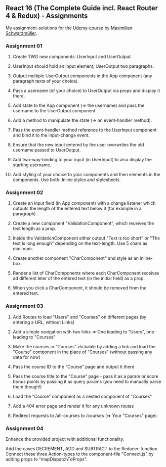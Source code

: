 ## React 16 (The Complete Guide incl. React Router 4 & Redux) - Assignments

My assignment-solutions for the [Udemy-course](https://www.udemy.com/react-the-complete-guide-incl-redux/) by [Maximilian Schwarzmüller](https://www.academind.com).

### Assignment 01

1. Create TWO new components: UserInput and UserOutput.

2. UserInput should hold an input element, UserOutput two paragraphs.

3. Output multiple UserOutput components in the App component (any paragraph texts of your choice).

4. Pass a username (of your choice) to UserOutput via props and display it there.

5. Add state to the App component (=> the username) and pass the username to the UserOutput component.

6. Add a method to manipulate the state (=> an event-handler method).

7. Pass the event-handler method reference to the UserInput component and bind it to the input-change event.

8. Ensure that the new input entered by the user overwrites the old username passed to UserOutput.

9. Add two-way-binding to your input (in UserInput) to also display the starting username.

10. Add styling of your choice to your components and then elements in the components. Use both: Inline styles and stylesheets.

### Assignment 02

1. Create an input field (in App component) with a change listener which outputs the length of the entered text below it (for example in a paragraph).

2. Create a new component "ValidationComponent", which receives the text length as a prop.

3. Inside the ValidationComponent either output "Text is too short" or "The text is long enough" depending on the text-length. Use 5 chars as minimum.

4. Create another component "CharComponent" and style as an inline-box.

5. Render a list of CharComponents where each CharComponent receives ad different leter of the entered text (in the initial field) as a prop.

6. When you click a CharComponent, it should be removed from the entered text.

### Assignment 03

1. Add Routes to load "Users" and "Courses" on different pages (by entering a URL, without Links)

2. Add a simple navigation with two links => One leading to "Users", one leading to "Courses"

3. Make the courses in "Courses" clickable by adding a link and load the "Course" component in the place of "Courses" (without passing any data for now)

4. Pass the course ID to the "Course" page and output it there

5. Pass the course title to the "Course" page - pass it as a param or score bonus points by passing it as query params (you need to manually parse them though!)

6. Load the "Course" component as a nested component of "Courses"

7. Add a 404 error page and render it for any unknown routes

8. Redirect requests to /all-courses to /courses (=> Your "Courses" page)

### Assignment 04

Enhance the provided project with additional functionality.

Add the cases DECREMENT, ADD and SUBTRACT to the Reducer-function.
Connect these three Action-types to the component-file "Connect.js" by adding props to "mapDispatchToProps".


